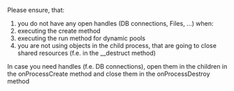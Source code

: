 Please ensure, that:
 1. you do not have any open handles (DB connections, Files, ...) when:
   1. executing the create method
   1. executing the run method for dynamic pools
 1. you are not using objects in the child process, that are going to close shared resources (f.e. in the __destruct method)


In case you need handles (f.e. DB connections), open them in the children in the onProcessCreate method and close them in the onProcessDestroy method


